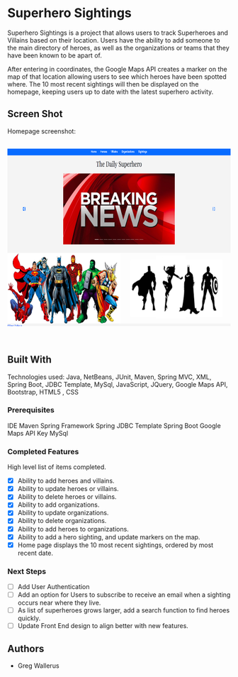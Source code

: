 # Superhero Sightings

Superhero Sightings is a project that allows users to track Superheroes and Villains based on their location. Users have the ability to add someone to the main directory of heroes, as well as the organizations or teams that they have been known to be apart of.

After entering in coordinates, the Google Maps API creates a marker on the map of that location allowing users to see which heroes have been spotted where.
The 10 most recent sightings will then be displayed on the homepage, keeping users up to date with the latest superhero activity.

## Screen Shot
Homepage screenshot:
<p>
<br>
<img src="Homepage.png" height="400px">
</p>
<br>

## Built With

Technologies used: Java, NetBeans, JUnit, Maven, Spring MVC, XML, Spring Boot, JDBC Template, MySql, JavaScript, JQuery, Google Maps API, Bootstrap, HTML5 , CSS

### Prerequisites

IDE 
Maven
Spring Framework
Spring JDBC Template
Spring Boot
Google Maps API Key
MySql 

### Completed Features

High level list of items completed.

- [x] Ability to add heroes and villains.
- [x] Ability to update heroes or villains.
- [x] Ability to delete heroes or villains.
- [x] Ability to add organizations.
- [x] Ability to update organizations.
- [x] Ability to delete organizations.
- [x] Ability to add heroes to organizations.
- [x] Ability to add a hero sighting, and update markers on the map.
- [x] Home page displays the 10 most recent sightings, ordered by most recent date.

### Next Steps

- [ ] Add User Authentication
- [ ] Add an option for Users to subscribe to receive an email when a sighting           occurs near where they live.
- [ ] As list of superheroes  grows larger, add a search function to find heroes
      quickly.
- [ ] Update Front End design to align better with new features.   
## Authors

* Greg Wallerus
